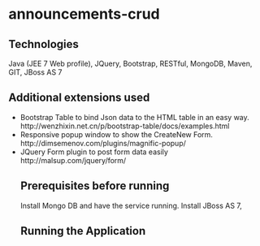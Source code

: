 # announcements-crud
Technologies
--------------------------
Java (JEE 7 Web profile), JQuery, Bootstrap, RESTful, MongoDB, Maven, GIT, JBoss AS 7 <br/>

Additional extensions used
--------------------------
<ul>
<li>Bootstrap Table to bind Json data to the HTML table in an easy way. http://wenzhixin.net.cn/p/bootstrap-table/docs/examples.html </li>

<li>
Responsive popup window to show the CreateNew Form.  http://dimsemenov.com/plugins/magnific-popup/
</li>

<li>
JQuery Form plugin to post form data easily  http://malsup.com/jquery/form/
</li>

Prerequisites before running
--------------------------
Install Mongo DB and have the service running.
Install JBoss AS 7,

Running the Application
--------------------------



